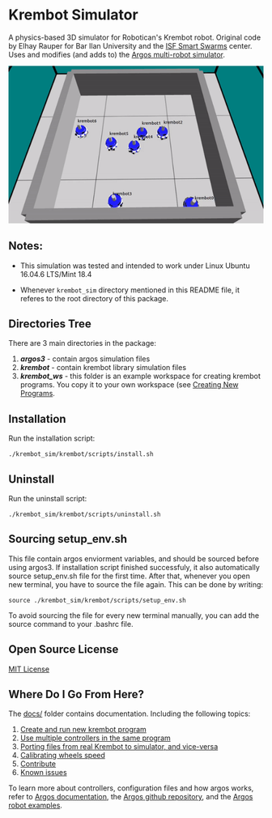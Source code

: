 # Krembot Simulator

A physics-based 3D simulator for Robotican's Krembot robot.  Original code by 
Elhay Rauper for Bar Ilan University and the [ISF Smart Swarms](http://www.smart-swarms.org) center.  Uses and modifies (and adds to) the [Argos multi-robot simulator](https://www.argos-sim.info/).

![](demo.gif)

## Notes:

* This simulation was tested and intended to work under Linux Ubuntu 16.04.6 LTS/Mint 18.4

* Whenever `krembot_sim` directory mentioned in this README file, it referes to the root directory of this package.

## Directories Tree

There are 3 main directories in the package:

1. ***argos3*** - contain argos simulation files
2. ***krembot*** - contain krembot library simulation files
3. ***krembot_ws*** - this folder is an example workspace for creating krembot programs. You copy it to your own workspace (see [Creating New Programs](docs/new_program.md).

## Installation

Run the installation script:

```
./krembot_sim/krembot/scripts/install.sh
```

## Uninstall

Run the uninstall script:

```
./krembot_sim/krembot/scripts/uninstall.sh
```


## Sourcing setup_env.sh

This file contain argos enviorment variables, and should be sourced before using argos3.
If installation script finished successfuly, it also automatically source setup_env.sh file for the first time.
After that, whenever you open new terminal, you have to source the file again. This can be done by writing:

```
source ./krembot_sim/krembot/scripts/setup_env.sh
```

To avoid sourcing the file for every new terminal manually, you can add the source command to your .bashrc file.

## Open Source License

[MIT License](LICENSE)

## Where Do I Go From Here?

The [docs/](docs/) folder contains documentation. Including the following topics:

1. [Create and run new krembot program](krembot_ws/new_program.md)
2. [Use multiple controllers in the same program](docs/multi_controllers.md)
3. [Porting files from real Krembot to simulator, and vice-versa](docs/porting.md) 
4. [Calibrating wheels speed](docs/wheels_calib.md) 
5. [Contribute](docs/CONTRIBUTE.md)
6. [Known issues](docs/known_issues.md)

To learn more about controllers, configuration files and how argos works, refer to [Argos documentation](https://www.argos-sim.info/documentation.php), the [Argos github repository](https://github.com/ilpincy/argos3), and the [Argos robot examples](https://github.com/ilpincy/argos3-examples).

































